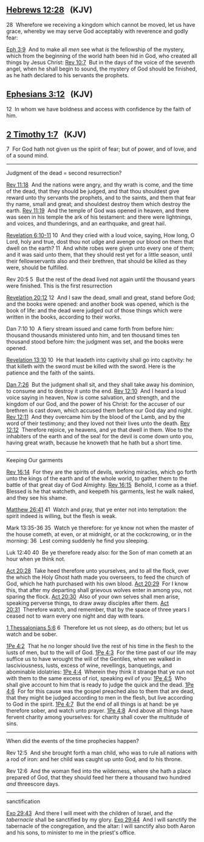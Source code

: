 ## [Hebrews 12:28](verseid:58.12.28)   (KJV)

28  Wherefore we receiving a kingdom which cannot be moved, let us have grace, whereby we may serve God acceptably with reverence and godly fear:

[Eph 3:9](verseid:49.3.9)  And to make all _men_ see what _is_ the fellowship of the mystery, which from the beginning of the world hath been hid in God, who created all things by Jesus Christ:
	[Rev 10:7](verseid:66.10.7)  But in the days of the voice of the seventh angel, when he shall begin to sound, the mystery of God should be finished, as he hath declared to his servants the prophets.
## [Ephesians 3:12](verseid:49.3.12)   (KJV)

12  In whom we have boldness and access with confidence by the faith of him.

## [2 Timothy 1:7](verseid:55.1.7)   (KJV)

7  For God hath not given us the spirit of fear; but of power, and of love, and of a sound mind.

---
Judgment of the dead = second resurrection?

[Rev 11:18](verseid:66.11.18)  And the nations were angry, and thy wrath is come, and the time of the dead, that they should be judged, and that thou shouldest give reward unto thy servants the prophets, and to the saints, and them that fear thy name, small and great; and shouldest destroy them which destroy the earth.
[Rev 11:19](verseid:66.11.19)  And the temple of God was opened in heaven, and there was seen in his temple the ark of his testament: and there were lightnings, and voices, and thunderings, and an earthquake, and great hail.

[Revelation 6:10-11](verseid:66.6.10)
10  And they cried with a loud voice, saying, How long, O Lord, holy and true, dost thou not udge and avenge our blood on them that dwell on the earth?
11  And white robes were given unto every one of them; and it was said unto them, that they should rest yet for a little season, until their fellowservants also and their brethren, that should be killed as they were, should be fulfilled.

Rev 20:5
5  But the rest of the dead lived not again until the thousand years were finished. This is the first resurrection

[Revelation 20:12](verseid:66.20.12)
12  And I saw the dead, small and great, stand before God; and the books were opened: and another book was opened, which is the book of life: and the dead were judged out of those things which were written in the books, according to their works.

Dan 7:10
10  A fiery stream issued and came forth from before him: thousand thousands ministered unto him, and ten thousand times ten thousand stood before him: the judgment was set, and the books were opened.

[Revelation 13:10](verseid:66.13.10)
10  He that leadeth into captivity shall go into captivity: he that killeth with the sword must be killed with the sword. Here is the patience and the faith of the saints.

[Dan 7:26](verseid:27.7.26)  But the judgment shall sit, and they shall take away his dominion, to consume and to destroy it unto the end.
	[Rev 12:10](verseid:66.12.10)  And I heard a loud voice saying in heaven, Now is come salvation, and strength, and the kingdom of our God, and the power of his Christ: for the accuser of our brethren is cast down, which accused them before our God day and night. 
	[Rev 12:11](verseid:66.12.11)  And they overcame him by the blood of the Lamb, and by the word of their testimony; and they loved not their lives unto the death.
	[Rev 12:12](verseid:66.12.12)  Therefore rejoice, ye heavens, and ye that dwell in them. Woe to the inhabiters of the earth and of the sea! for the devil is come down unto you, having great wrath, because he knoweth that he hath but a short time.

---
Keeping Our garments

[Rev 16:14](verseid:66.16.14)  For they are the spirits of devils, working miracles, which go forth unto the kings of the earth and of the whole world, to gather them to the battle of that great day of God Almighty.
[Rev 16:15](verseid:66.16.15)  Behold, I come as a thief. Blessed is he that watcheth, and keepeth his garments, lest he walk naked, and they see his shame.

[Matthew 26:41](verseid:40.26.41)
41  Watch and pray, that ye enter not into temptation: the spirit indeed is willing, but the flesh is weak.

Mark 13:35-36
35  Watch ye therefore: for ye know not when the master of the house cometh, at even, or at midnight, or at the cockcrowing, or in the morning:
36  Lest coming suddenly he find you sleeping.

Luk 12:40
40  Be ye therefore ready also: for the Son of man cometh at an hour when ye think not.

[Act 20:28](verseid:44.20.28)  Take heed therefore unto yourselves, and to all the flock, over the which the Holy Ghost hath made you overseers, to feed the church of God, which he hath purchased with his own blood.
[Act 20:29](verseid:44.20.29)  For I know this, that after my departing shall grievous wolves enter in among you, not sparing the flock.
[Act 20:30](verseid:44.20.30)  Also of your own selves shall men arise, speaking perverse things, to draw away disciples after them.
[Act 20:31](verseid:44.20.31)  Therefore watch, and remember, that by the space of three years I ceased not to warn every one night and day with tears.

[1 Thessalonians 5:6](verseid:52.5.6)
6  Therefore let us not sleep, as do others; but let us watch and be sober.

[1Pe 4:2](verseid:60.4.2)  That he no longer should live the rest of his time in the flesh to the lusts of men, but to the will of God.
[1Pe 4:3](verseid:60.4.3)  For the time past of our life may suffice us to have wrought the will of the Gentiles, when we walked in lasciviousness, lusts, excess of wine, revellings, banquetings, and abominable idolatries:
[1Pe 4:4](verseid:60.4.4)  Wherein they think it strange that ye run not with them to the same excess of riot, speaking evil of you:
[1Pe 4:5](verseid:60.4.5)  Who shall give account to him that is ready to judge the quick and the dead.
[1Pe 4:6](verseid:60.4.6)  For for this cause was the gospel preached also to them that are dead, that they might be judged according to men in the flesh, but live according to God in the spirit.
[1Pe 4:7](verseid:60.4.7)  But the end of all things is at hand: be ye therefore sober, and watch unto prayer.
[1Pe 4:8](verseid:60.4.8)  And above all things have fervent charity among yourselves: for charity shall cover the multitude of sins.

---
When did the events of the time prophecies happen?

Rev 12:5  And she brought forth a man child, who was to rule all nations with a rod of iron: and her child was caught up unto God, and _to_ his throne.

Rev 12:6  And the woman fled into the wilderness, where she hath a place prepared of God, that they should feed her there a thousand two hundred _and_ threescore days.

---
sanctification

[Exo 29:43](verseid:2.29.43)  And there I will meet with the children of Israel, and _the tabernacle_ shall be sanctified by my glory.
[Exo 29:44](verseid:2.29.44)  And I will sanctify the tabernacle of the congregation, and the altar: I will sanctify also both Aaron and his sons, to minister to me in the priest's office.
